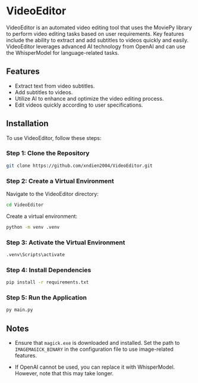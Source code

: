 # VideoEditor

VideoEditor is an automated video editing tool that uses the MoviePy library to perform video editing tasks based on user requirements. Key features include the ability to extract and add subtitles to videos quickly and easily. VideoEditor leverages advanced AI technology from OpenAI and can use the WhisperModel for language-related tasks.

## Features

- Extract text from video subtitles.
- Add subtitles to videos.
- Utilize AI to enhance and optimize the video editing process.
- Edit videos quickly according to user specifications.

## Installation

To use VideoEditor, follow these steps:

### Step 1: Clone the Repository

```bash
git clone https://github.com/xndien2004/VideoEditor.git
```

### Step 2: Create a Virtual Environment

Navigate to the VideoEditor directory:

```bash
cd VideoEditor
```

Create a virtual environment:

```bash
python -m venv .venv
```

### Step 3: Activate the Virtual Environment

```bash
.venv\Scripts\activate
```

### Step 4: Install Dependencies

```bash
pip install -r requirements.txt
```

### Step 5: Run the Application

```bash
py main.py
```

## Notes

- Ensure that `magick.exe` is downloaded and installed. Set the path to `IMAGEMAGICK_BINARY` in the configuration file to use image-related features.

- If OpenAI cannot be used, you can replace it with WhisperModel. However, note that this may take longer.
